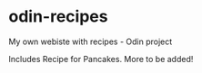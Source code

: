 # odin-recipes
My own webiste with recipes - Odin project

Includes Recipe for Pancakes.
More to be added!